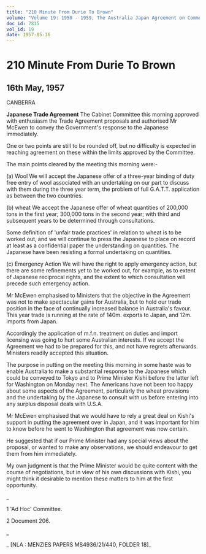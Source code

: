 ```yaml
---
title: "210 Minute From Durie To Brown"
volume: "Volume 19: 1950 - 1959, The Australia Japan Agreement on Commerce"
doc_id: 7815
vol_id: 19
date: 1957-05-16
---
```


# 210 Minute From Durie To Brown

## 16th May, 1957

CANBERRA

**Japanese Trade Agreement** The Cabinet Committee this morning approved with enthusiasm the Trade Agreement proposals and authorised Mr McEwen to convey the Government's response to the Japanese immediately.

One or two points are still to be rounded off, but no difficulty is expected in reaching agreement on these within the limits approved by the Committee.

The main points cleared by the meeting this morning were:-

(a) Wool We will accept the Japanese offer of a three-year binding of duty free entry of wool associated with an undertaking on our part to discuss with them during the three year term, the problem of full G.A.T.T. application as between the two countries.

(b) wheat We accept the Japanese offer of wheat quantities of 200,000 tons in the first year; 300,000 tons in the second year; with third and subsequent years to be determined through consultations.

Some definition of 'unfair trade practices' in relation to wheat is to be worked out, and we will continue to press the Japanese to place on record at least as a confidential paper the understanding on quantities. The Japanese have been resisting a formal undertaking on quantities.

(c) Emergency Action We will have the right to apply emergency action, but there are some refinements yet to be worked out, for example, as to extent of Japanese reciprocal rights, and the extent to which consultation will precede such emergency action.

Mr McEwen emphasised to Ministers that the objective in the Agreement was not to make spectacular gains for Australia, but to hold our trade position in the face of continually increased balance in Australia's favour. This year trade is running at the rate of 140m. exports to Japan, and 12m. imports from Japan.

Accordingly the application of m.f.n. treatment on duties and import licensing was going to hurt some Australian interests. If we accept the Agreement we had to be prepared for this, and not have regrets afterwards. Ministers readily accepted this situation.

The purpose in putting on the meeting this morning in some haste was to enable Australia to make a substantial response to the Japanese which could be conveyed to Tokyo and to Prime Minister Kishi before the latter left for Washington on Monday next. The Americans have not been too happy about some aspects of the Agreement, particularly the wheat provisions and the undertaking by the Japanese to consult with us before entering into any surplus disposal deals with U.S.A.

Mr McEwen emphasised that we would have to rely a great deal on Kishi's support in putting the agreement over in Japan, and it was important for him to know before he went to Washington that agreement was now certain.

He suggested that if our Prime Minister had any special views about the proposal, or wanted to make any observations, we should endeavour to get them from him immediately.

My own judgment is that the Prime Minister would be quite content with the course of negotiations, but in view of his own discussions with Kishi, you might think it desirable to mention these matters to him at the first opportunity.

_

1 'Ad Hoc' Committee.

2 Document 206.

_

_ [NLA : MENZIES PAPERS MS4936/21/440, FOLDER 18]_

